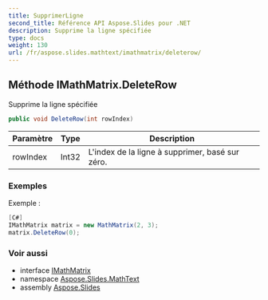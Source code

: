 ```yaml
---
title: SupprimerLigne
second_title: Référence API Aspose.Slides pour .NET
description: Supprime la ligne spécifiée
type: docs
weight: 130
url: /fr/aspose.slides.mathtext/imathmatrix/deleterow/
---
```


## Méthode IMathMatrix.DeleteRow

Supprime la ligne spécifiée

```csharp
public void DeleteRow(int rowIndex)
```

| Paramètre | Type | Description |
| --- | --- | --- |
| rowIndex | Int32 | L'index de la ligne à supprimer, basé sur zéro. |

### Exemples

Exemple :

```csharp
[C#]
IMathMatrix matrix = new MathMatrix(2, 3);
matrix.DeleteRow(0);
```

### Voir aussi

* interface [IMathMatrix](../../imathmatrix)
* namespace [Aspose.Slides.MathText](../../imathmatrix)
* assembly [Aspose.Slides](../../../)

<!-- NE PAS MODIFIER : généré par xmldocmd pour Aspose.Slides.dll -->